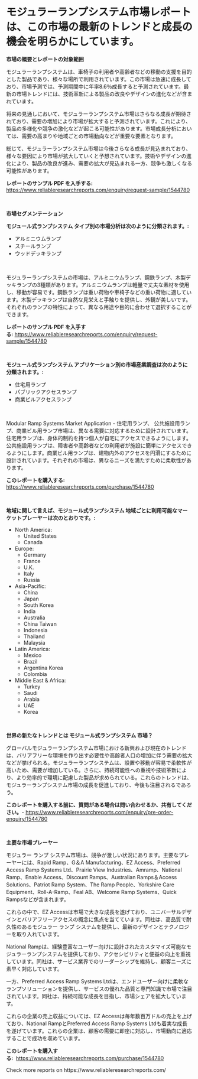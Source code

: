<p><h1>モジュラーランプシステム市場レポートは、この市場の最新のトレンドと成長の機会を明らかにしています。</h1></p><p><strong>市場の概要とレポートの対象範囲</strong></p>
<p><p>モジュラーランプシステムは、車椅子の利用者や高齢者などの移動の支援を目的とした製品であり、様々な場所で利用されています。この市場は急速に成長しており、市場予測では、予測期間中に年率8.6％成長すると予測されています。最新の市場トレンドには、技術革新による製品の改良やデザインの進化などが含まれています。</p><p>将来の見通しにおいて、モジュラーランプシステム市場はさらなる成長が期待されており、需要の増加により市場が拡大すると予測されています。これにより、製品の多様化や競争の激化などが起こる可能性があります。市場成長分析においては、需要の高まりや地域ごとの市場動向などが重要な要素となります。</p><p>総じて、モジュラーランプシステム市場は今後さらなる成長が見込まれており、様々な要因により市場が拡大していくと予想されています。技術やデザインの進化により、製品の改良が進み、需要の拡大が見込まれる一方、競争も激しくなる可能性があります。</p></p>
<p><strong>レポートのサンプル PDF を入手する:</strong> <a href="https://www.reliableresearchreports.com/enquiry/request-sample/1544780">https://www.reliableresearchreports.com/enquiry/request-sample/1544780</a></p>
<p>&nbsp;</p>
<p><strong>市場セグメンテーション</strong></p>
<p><strong>モジュール式ランプシステム タイプ別の市場分析は次のように分類されます。:</strong></p>
<p><ul><li>アルミニウムランプ</li><li>スチールランプ</li><li>ウッドデッキランプ</li></ul></p>
<p>&nbsp;</p>
<p><p>モジュラーランプシステムの市場は、アルミニウムランプ、鋼鉄ランプ、木製デッキランプの3種類があります。アルミニウムランプは軽量で丈夫な素材を使用し、移動が容易です。鋼鉄ランプは重い荷物や車椅子などの重い荷物に適しています。木製デッキランプは自然な見栄えと手触りを提供し、外観が美しいです。それぞれのランプの特性によって、異なる用途や目的に合わせて選択することができます。</p></p>
<p><strong>レポートのサンプル PDF を入手する:</strong>&nbsp;<a href="https://www.reliableresearchreports.com/enquiry/request-sample/1544780">https://www.reliableresearchreports.com/enquiry/request-sample/1544780</a></p>
<p>&nbsp;</p>
<p><strong> モジュール式ランプシステム アプリケーション別の市場産業調査は次のように分類されます。:</strong></p>
<p><ul><li>住宅用ランプ</li><li>パブリックアクセスランプ</li><li>商業ビルアクセスランプ</li></ul></p>
<p>&nbsp;</p>
<p><p>Modular Ramp Systems Market Application - 住宅用ランプ、 公共施設用ランプ、商業ビル用ランプ市場は、異なる需要に対応するために設計されています。住宅用ランプは、身体的制約を持つ個人が自宅にアクセスできるようにします。公共施設用ランプは、障害者や高齢者などの利用者が施設に簡単にアクセスできるようにします。商業ビル用ランプは、建物内外のアクセスを円滑にするために設計されています。それぞれの市場は、異なるニーズを満たすために柔軟性があります。</p></p>
<p><strong>このレポートを購入する:</strong>&nbsp; <a href="https://www.reliableresearchreports.com/purchase/1544780">https://www.reliableresearchreports.com/purchase/1544780</a></p>
<p>&nbsp;</p>
<p><strong>地域に関して言えば、モジュール式ランプシステム 地域ごとに利用可能なマーケットプレーヤーは次のとおりです。:</strong></p>
<p><ul>
    <li>
        North America:
        <ul>
            <li>United States</li>
            <li>Canada</li>
        </ul>
    </li>
    <li>
        Europe:
        <ul>
            <li>Germany</li>
            <li>France</li>
            <li>U.K.</li>
            <li>Italy</li>
            <li>Russia</li>
        </ul>
    </li>
    <li>
        Asia-Pacific:
        <ul>
            <li>China</li>
            <li>Japan</li>
            <li>South Korea</li>
            <li>India</li>
            <li>Australia</li>
            <li>China Taiwan</li>
            <li>Indonesia</li>
            <li>Thailand</li>
            <li>Malaysia</li>
        </ul>
    </li>
    <li>
        Latin America:
        <ul>
            <li>Mexico</li>
            <li>Brazil</li>
            <li>Argentina Korea</li>
            <li>Colombia</li>
        </ul>
    </li>
    <li>
        Middle East & Africa:
        <ul>
            <li>Turkey</li>
            <li>Saudi</li>
            <li>Arabia</li>
            <li>UAE</li>
            <li>Korea</li>
        </ul>
    </li>
    </ul></p>
<p>&nbsp;</p>
<p><strong>世界の新たなトレンドとは モジュール式ランプシステム 市場？</strong></p>
<p><p>グローバルモジュラーランプシステム市場における新興および現在のトレンドは、バリアフリーな環境を作り出す必要性や高齢者人口の増加に伴う需要の拡大などが挙げられる。モジュラーランプシステムは、設置や移動が容易で柔軟性が高いため、需要が増加している。さらに、持続可能性への重視や技術革新により、より効率的で環境に配慮した製品が求められている。これらのトレンドは、モジュラーランプシステム市場の成長を促進しており、今後も注目されるであろう。</p></p>
<p><strong>このレポートを購入する前に、質問がある場合は問い合わせるか、共有してください。</strong>- <a href="https://www.reliableresearchreports.com/enquiry/pre-order-enquiry/1544780">https://www.reliableresearchreports.com/enquiry/pre-order-enquiry/1544780</a></p>
<p>&nbsp;</p>
<p><strong>主要な市場プレーヤー</strong></p>
<p><p>モジュラー ランプ システム市場は、競争が激しい状況にあります。主要なプレーヤーには、Rapid Ramp、G＆A Manufacturing、EZ Access、Preferred Access Ramp Systems Ltd、Prairie View Industries、Amramp、National Ramp、Enable Access、Discount Ramps、Australian Ramps＆Access Solutions、Patriot Ramp System、The Ramp People、Yorkshire Care Equipment、Roll-A-Ramp、Feal AB、Welcome Ramp Systems、Quick Rampsなどが含まれます。</p><p>これらの中で、EZ Accessは市場で大きな成長を遂げており、ユニバーサルデザインとバリアフリーアクセスの概念に焦点を当てています。同社は、高品質で耐久性のあるモジュラー ランプ システムを提供し、最新のデザインとテクノロジーを取り入れています。</p><p>National Rampは、経験豊富なユーザー向けに設計されたカスタマイズ可能なモジュラーランプシステムを提供しており、アクセシビリティと便益の向上を重視しています。同社は、サービス業界でのリーダーシップを維持し、顧客ニーズに素早く対応しています。</p><p>一方、Preferred Access Ramp Systems Ltdは、エンドユーザー向けに柔軟なランプソリューションを提供し、サービスの優れた品質と専門知識で市場で注目されています。同社は、持続可能な成長を目指し、市場シェアを拡大しています。</p><p>これらの企業の売上収益については、EZ Accessは毎年数百万ドルの売上を上げており、National RampとPreferred Access Ramp Systems Ltdも着実な成長を遂げています。これらの企業は、顧客の需要に即座に対応し、市場動向に適応することで成功を収めています。</p></p>
<p><strong>このレポートを購入する:</strong>&nbsp;&nbsp;<a href="https://www.reliableresearchreports.com/purchase/1544780">https://www.reliableresearchreports.com/purchase/1544780</a></p>
<p>Check more reports on https://www.reliableresearchreports.com/</p>